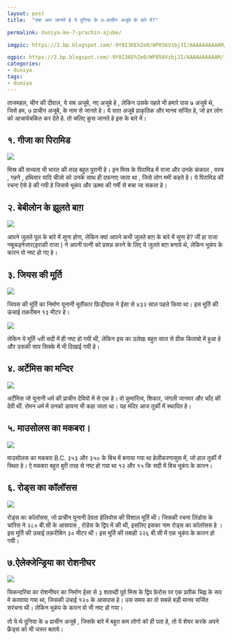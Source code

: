 ```yaml
---
layout: post
title:  "क्यां आप जानते हे ये दुनिया के ७-प्राचीन अजूबे के बारे में?"

permalink: duniya-ke-7-prachin-ajube/

imgpic: https://2.bp.blogspot.com/-9Y8I36EhZe0/WP856VzbjJI/AAAAAAAAAAM/f5xh15gutB8OxYHhy-tplZnBlgZZ-alIACLcB/s320/Colossus-of-Rhod.jpg

ogpic: https://2.bp.blogspot.com/-9Y8I36EhZe0/WP856VzbjJI/AAAAAAAAAAM/f5xh15gutB8OxYHhy-tplZnBlgZZ-alIACLcB/s640/Colossus-of-Rhod.jpg
categories:
- duniya
tags: 
- duniya
---
```


ताजमहल, चीन की दीवाल, ये सब अजूबे,  नए अजूबे हे , लेकिन उसके पहले भी हमारे पास ७ अजूबे थे, जिसे हम, ७ प्राचीन अजूबे, के नाम से जानते हे। ये सात अजूबे प्राकृतिक और मानव सर्जित हे, जो हर लोग को आचार्यचकित कर देते हे. तो चलिए कुस जानते हे इस के बारे में। 

## १. गीजा का पिरामिड ## 

<img src="https://2.bp.blogspot.com/-FzHrTU0YK_E/WP857MksGmI/AAAAAAAAAAY/s8nXPPzPOt4hRwBgNhos7OHNYTQyhWheQCLcB/s1600/Great%2BPyramid%2Bof%2BGiza.jpg"><br/>

मिस्र की सभ्यता भी भारत की तरह बहुत पुरानी हे। इन मिस्र के पिरामिड में राजा और उनके  कंकाल , वस्त्र , गहने , हथियार यादि चीज़ो को उनके साथ ही दफनाए जाता था , जिसे लोग ममी कहते हे। ये पिरामिड की रचना ऐसे हे की गयी हे जिससे भूकंप और ऊष्मा की गर्मी से बचा जा सकता हे। 

## २.  बेबीलोन के झूलते बाग़ ##

<img src="https://1.bp.blogspot.com/-ajZx_nWZTj0/WP857FEqmnI/AAAAAAAAAAc/TPcX1xJsYmU4xlpnGPNHzPfE1Z4aa6S5wCLcB/s1600/Hanging_Gardens_of_Babylon.jpg"><br/>

आपने जुलते पूल के बारे में सुना होगा, लेकिन क्यां आपने कभी जुलते बाग़ के बारे में सुना हे? जी हा राजा नबूचड्नेजार(इराकी राजा ) ने अपनी पत्नी को प्रसन्न करने के लिए ये जुलते बाग़ बनाये थे, लेकिन भूकंप के कारन वो नष्ट हो गए हे। 

## ३. जियस की मूर्ति  ##

<img src="https://1.bp.blogspot.com/-NDhBDunDtYs/WP857sMAHiI/AAAAAAAAAAo/J6bajKBMBcA5qqO3EdtzzpICiD8jMw69gCLcB/s1600/Statue_of_Zeus.jpg"/><br/>

जियस की मूर्ति का निर्माण यूनानी मूर्तीकार फ़िडी्यास ने ईसा से ४३२ साल पहले किया था। इस मूर्ति की ऊंचाई तक़रीबन १३  मीटर हे।

<img src="https://4.bp.blogspot.com/-kTSJuTbAO3c/WP856UFSmoI/AAAAAAAAAAQ/DjiLmX2yAL8oX8hS8iN4LZFIr5Gv14HPACLcB/s1600/Forngrekiska_mynt_fr%252B%25C3%2591n_Elis_med_bilder_efter_Fidias_staty_av_Zeus_i_Olympias_Zeustempel.jpg"/><br/>

लेकिन ये मूर्ति ५वी सदी में ही नष्ट हो गयी थी, लेकिन इस का उलेखः बहुत साल से ग्रीक किताबो में हुआ हे और उसकी साप सिक्के में भी दिखाई गयी हे।

## ४. अर्टेमिस का मन्दिर ##

<img src="https://4.bp.blogspot.com/-GgM9yroQ43w/WP856pTgKTI/AAAAAAAAAAU/0lmMNjHp1j4Q-UO4x7XJoTtu1NEYQKkiACLcB/s1600/Ephesus_Temple_of_Artemis_IV_reconstruction_front.jpg"/><br/>

अर्टेमिस जो यूनानी धर्म की प्राचीन देवियो में से एक हे।  वो कुमारित्व, शिकार, जंगली जानवर और चाँद की देवी थीं. रोमन धर्म में उनको डायना भी कहा जाता था।  यह मंदिर आज तुर्की में स्थापित हे।  

## ५. माउसोलस का मकबरा। ##

<img src="https://2.bp.blogspot.com/-BLiO9Hhhs9k/WP857FT3ENI/AAAAAAAAAAg/GnsznwjyvVgm5q5y4e6iVKEy_5uN6D0bwCLcB/s1600/Mausoleum_at_Halicarnassus_by_Ferdinand_Knab.png"/><br/>

माउसोलस का मकबरा B.C. ३५३ और ३५० के बिच में बनाया गया था हेलीकरणासुस में, जो हाल तुर्की में स्थित हे।  ऐ मकबरा बहुत बुरी तरह से नष्ट हो गया था १२ और १५ कि सदी में बिच भूकंप के कारन। 

## ६. रोड्स का कॉलॉसस ##

<img src="https://2.bp.blogspot.com/-9Y8I36EhZe0/WP856VzbjJI/AAAAAAAAAAM/f5xh15gutB8OxYHhy-tplZnBlgZZ-alIACLcB/s1600/Colossus-of-Rhod.jpg"/><br/>

रोड्स का कॉलॉसस, जो प्राचीन यूनानी देवता हेलियोस की विशाल मूर्ति थी।  जिसकी रचना लिंडोस के चारिस ने २८० बी.सी के आसपास , रोडेस के द्विप में की थी, इसलिए इसका नाम रोड्स का कॉलॉसस हे ।  इस मूर्ति की उचाई तक़रीबिन ३० मीटर थी।  इस मूर्ति की तबाही २२६ बी.सी में एक भूकंप के कारन हो गयी। 

## ७.ऐलेक्जेन्ड्रिया का रोशनीघर ##

<img src="https://2.bp.blogspot.com/-C1C5LArKnAc/WP857jH066I/AAAAAAAAAAk/tfryk1qAW08WtQ_LUoebS84xnODDvA94QCLcB/s1600/Pharos_Alexandria.jpg"/><br/>

सिकन्दरिया का रोशनीघर का निर्माण ईसा से ३ शताब्दी पूर्व मिस्र के द्विप फ़ेरोस पर एक प्रतीक चिह्न के रूप मे करवाया गया था, जिसकी उंचाई १२० के आसपास हे। उस समय का वो सबसे बड़ी मानव सर्जित सरंचना थी। लेकिन भूकंप के कारन वो भी नष्ट हो गया। 

तो ये थे दुनिया के ७ प्राचीन अजूबे , जिसके बारे में बहुत कम लोगो को ही पता हे, तो ये शेयर करके अपने फ्रेंड्स को भी जरूर बताये।  